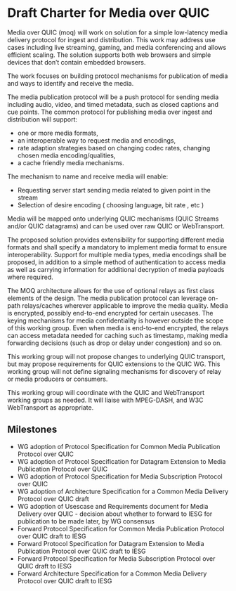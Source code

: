 # Draft Charter for Media over QUIC

Media over QUIC (moq) will work on solution for a simple low-latency 
media delivery protocol for ingest and distribution. 
This work may address use cases including live streaming, gaming, and 
media conferencing and allows efficient scaling. The solution supports 
both web browsers and simple devices that don’t contain embedded browsers. 
 
The work focuses on building protocol mechanisms for publication of media 
and ways to identify and receive the media.

The media publication protocol will be a push protocol for sending 
media including audio, video, and timed metadata, such as closed captions and
cue points.
The common protocol for publishing media over ingest and distribution 
will support:

* one or more media formats, 
* an interoperable way to request media and encodings,
* rate adaption strategies based on changing codec rates, changing chosen media encoding/qualities,  
* a cache friendly media mechanisms. 

The mechanism to name and receive media will enable:

* Requesting server start sending media related to given point in the stream
* Selection of desire encoding ( choosing language, bit rate , etc ) 

Media will be mapped onto underlying QUIC mechanisms (QUIC Streams and/or
QUIC datagrams) and can be used over raw QUIC or WebTransport.

The proposed solution provides extensibility for supporting different 
media formats and shall specify a mandatory to implement media format to ensure interoperability. Support for multiple media types, media encodings shall be proposed, in addition to a simple method of authentication to access media as well as carrying information for additional decryption of media payloads where required.
  
The MOQ architecture allows for the use of optional relays as first 
class elements of the design. The media publication protocol can 
leverage on-path relays/caches wherever applicable to improve the 
media quality. Media is encrypted, possibly end-to-end encrypted 
for certain usecases. The keying mechanisms for media confidentiality
is however outside the scope of this working group. Even when media is 
end-to-end encrypted, the relays can access metadata needed for caching
such as timestamp, making media forwarding decisions (such as drop or 
delay under congestion) and so on.
 
This working group will not propose changes to underlying QUIC 
transport, but may propose requirements for QUIC extensions to the QUIC WG. This working group will not define signaling mechanisms for discovery of relay or media producers or consumers. 
 
This working group will coordinate with the QUIC and WebTransport working 
groups as needed. It will liaise with MPEG-DASH, and W3C WebTransport 
as appropriate. 
 
## Milestones

* WG adoption of Protocol Specification for Common Media Publication Protocol over QUIC
* WG adoption of Protocol Specification for Datagram Extension to Media Publication Protocol over QUIC
* WG adoption of Protocol Specification for Media Subscription Protocol over QUIC
* WG adoption of Architecture Specification for a Common Media Delivery Protocol over QUIC draft
* WG adoption of Usescase and Requirements document for Media Delivery over QUIC - decision about whether to forward to IESG for publication to be made later, by WG consensus  
* Forward Protocol Specification for Common Media Publication Protocol over QUIC draft to IESG
* Forward Protocol Specification for Datagram Extension to Media Publication Protocol over QUIC draft to IESG
* Forward Protocol Specification for Media Subscription Protocol over QUIC draft to IESG
* Forward Architecture Specification for a Common Media Delivery Protocol over QUIC draft to IESG
